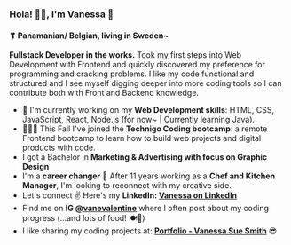 ### Hola! 🙋‍♀️, I'm Vanessa 🎈
#### ❣ Panamanian/ Belgian, living in Sweden~
**Fullstack Developer in the works.** Took my first steps into Web Development with Frontend and quickly discovered my preference for programming and cracking problems. I like my code functional and structured and I see myself digging deeper into more coding tools so I can contribute both with Front and Backend knowledge.

- 🔨 I'm currently working on my **Web Development skills**: HTML, CSS, JavaScript, React, Node.js (for now~ | Currently learning Java).
- 🌈👩‍💻 This Fall I've joined the **Technigo Coding bootcamp**: a remote Frontend bootcamp to learn how to build web projects and digital products with code.
- I got a Bachelor in **Marketing & Advertising with focus on Graphic Design**
- I'm a **career changer** 💪 After 11 years working as a **Chef and Kitchen Manager**, I'm looking to reconnect with my creative side.
- Let's connect ✌ Here's my **LinkedIn: <a href="https://www.linkedin.com/in/vanessa-sue-smith/" target="_blank">Vanessa on LinkedIn</a>** 
- Find me on **IG <a href="https://www.instagram.com/vanevalentine/" target="_blank">@vanevalentine</a>** where I often post about my coding progress (...and lots of food! 🍽🥗)
- I like sharing my coding projects at: **<a href="https://vanessa-portfolio.netlify.app/" target="_blank">Portfolio - Vanessa Sue Smith</a>** 😎

<!--
**VanessaSue27/VanessaSue27** is a ✨ _special_ ✨ repository because its `README.md` (this file) appears on your GitHub profile.

Here are some ideas to get you started:

- 🔭 I’m currently working on ...
- 🌱 I’m currently learning ...
- 👯 I’m looking to collaborate on ...
- 🤔 I’m looking for help with ...
- 💬 Ask me about ...
- 📫 How to reach me: ...
- 😄 Pronouns: ...
- ⚡ Fun fact: ...
-->
